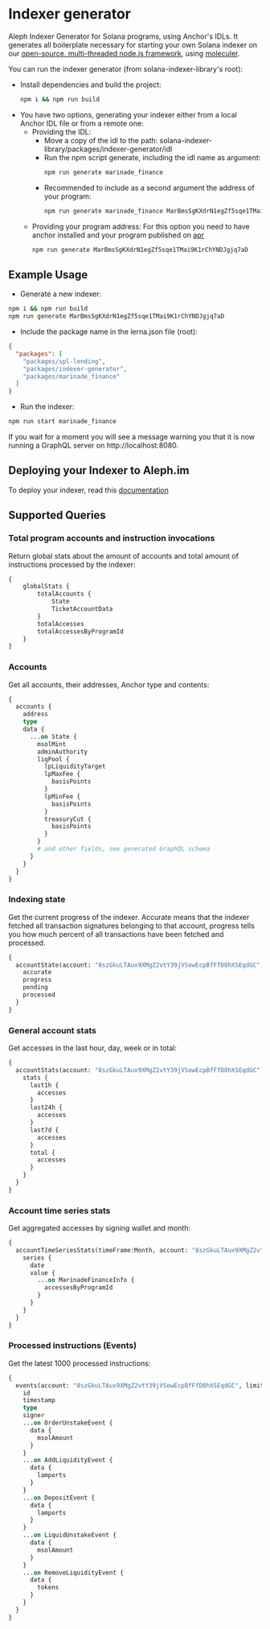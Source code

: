 # Indexer generator

Aleph Indexer Generator for Solana programs, using Anchor's IDLs. It generates all boilerplate necessary for starting your own Solana indexer on our [open-source, multi-threaded node.js framework](https://github.com/aleph-im/solana-indexer-framework), using [moleculer](https://moleculer.services/).

You can run the indexer generator (from solana-indexer-library's root):

- Install dependencies and build the project: 
  ```bash
  npm i && npm run build
  ```
- You have two options, generating your indexer either from a local Anchor IDL file or from a remote one:
  - Providing the IDL:
    - Move a copy of the idl to the path: solana-indexer-library/packages/indexer-generator/idl
    - Run the npm script generate, including the idl name as argument:
      ```bash
      npm run generate marinade_finance
      ```
    - Recommended to include as a second argument the address of your program:
      ```bash
      npm run generate marinade_finance MarBmsSgKXdrN1egZf5sqe1TMai9K1rChYNDJgjq7aD
      ``` 
  - Providing your program address:
      For this option you need to have anchor installed and your program published on [apr](https://www.apr.dev/)
      ```bash
      npm run generate MarBmsSgKXdrN1egZf5sqe1TMai9K1rChYNDJgjq7aD
      ```

## Example Usage
- Generate a new indexer:
```bash
npm i && npm run build
npm run generate MarBmsSgKXdrN1egZf5sqe1TMai9K1rChYNDJgjq7aD
```
- Include the package name in the lerna.json file (root): 
```json
{
  "packages": [
    "packages/spl-lending",
    "packages/indexer-generator",
    "packages/marinade_finance"
  ]
}
```
- Run the indexer:
```bash
npm run start marinade_finance
```

If you wait for a moment you will see a message warning you that it is now running a GraphQL server on http://localhost:8080.

## Deploying your Indexer to Aleph.im
To deploy your indexer, read this [documentation](https://github.com/aleph-im/solana-indexer-library/#deploying-a-new-indexer)

## Supported Queries
### Total program accounts and instruction invocations
Return global stats about the amount of accounts and total amount of instructions processed by the indexer:
```graphql
{
    globalStats {
        totalAccounts {
            State
            TicketAccountData
        }
        totalAccesses
        totalAccessesByProgramId
    }
}
```

### Accounts
Get all accounts, their addresses, Anchor type and contents:
```graphql
{
  accounts {
    address
    type
    data {
      ...on State {
        msolMint
        adminAuthority
        liqPool {
          lpLiquidityTarget
          lpMaxFee {
            basisPoints
          }
          lpMinFee {
            basisPoints
          }
          treasuryCut {
            basisPoints
          }
        }
        # and other fields, see generated GraphQL schema
      }
    }
  }
}
```

### Indexing state
Get the current progress of the indexer. Accurate means that the indexer fetched all transaction signatures belonging to
that account, progress tells you how much percent of all transactions have been fetched and processed.
```graphql
{
  accountState(account: "8szGkuLTAux9XMgZ2vtY39jVSowEcpBfFfD8hXSEqdGC") {
    accurate
    progress
    pending
    processed
  }
}
```

### General account stats
Get accesses in the last hour, day, week or in total:
```graphql
{
  accountStats(account: "8szGkuLTAux9XMgZ2vtY39jVSowEcpBfFfD8hXSEqdGC") {
    stats {
      last1h {
        accesses
      }
      last24h {
        accesses
      }
      last7d {
        accesses
      }
      total {
        accesses
      }
    }
  }
}
```

### Account time series stats
Get aggregated accesses by signing wallet and month:
```graphql
{
  accountTimeSeriesStats(timeFrame:Month, account: "8szGkuLTAux9XMgZ2vtY39jVSowEcpBfFfD8hXSEqdGC", type: "access") {
    series {
      date
      value {
        ...on MarinadeFinanceInfo {
          accessesByProgramId
        }
      }
    }
  }
}
```

### Processed instructions (Events)
Get the latest 1000 processed instructions:
```graphql
{
  events(account: "8szGkuLTAux9XMgZ2vtY39jVSowEcpBfFfD8hXSEqdGC", limit: 10) {
    id
    timestamp
    type
    signer
    ...on OrderUnstakeEvent {
      data {
        msolAmount
      }
    }
    ...on AddLiquidityEvent {
      data {
        lamports
      }
    }
    ...on DepositEvent {
      data {
        lamports
      }
    }
    ...on LiquidUnstakeEvent {
      data {
        msolAmount
      }
    }
    ...on RemoveLiquidityEvent {
      data {
        tokens
      }
    }
  }
}
```
